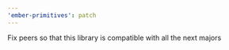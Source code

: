 ```yaml
---
'ember-primitives': patch
---
```


Fix peers so that this library is compatible with all the next majors
